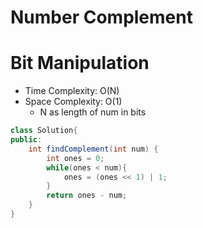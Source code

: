 # Number Complement

# Bit Manipulation

- Time Complexity: O(N)
- Space Complexity: O(1)
  - N as length of num in bits

```java
class Solution{
public:
    int findComplement(int num) {
        int ones = 0;
        while(ones < num){
            ones = (ones << 1) | 1;
        }
        return ones - num;
    }
}
```
